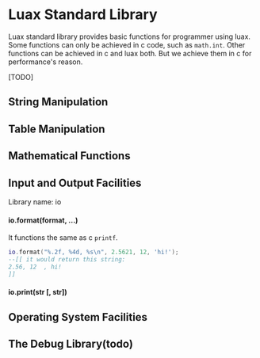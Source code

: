# Luax Standard Library

 Luax standard library provides basic functions for programmer using luax. Some functions can only be achieved in c code, such as `math.int`. Other functions can be achieved in c and luax both. But we achieve them in c for performance's reason.


 [TODO]

## String Manipulation

## Table Manipulation

## Mathematical Functions

## Input and Output Facilities
 Library name: io

#### io.format(format, ...)
 It functions the same as c `printf`.
 ```lua
io.format("%.2f, %4d, %s\n", 2.5621, 12, 'hi!');
--[[ it would return this string:
2.56, 12  , hi!
]]
 ```

#### io.print(str [, str])


## Operating System Facilities

## The Debug Library(todo)